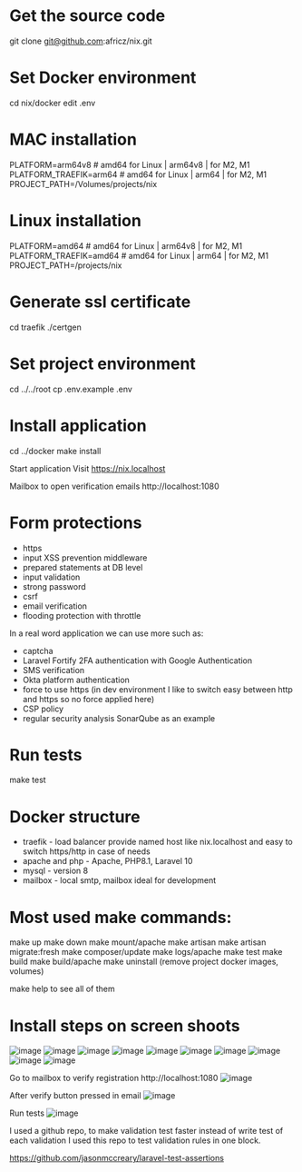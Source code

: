 # Get the source code
git clone git@github.com:africz/nix.git

# Set Docker environment
cd nix/docker
edit .env

# MAC installation
PLATFORM=arm64v8 # amd64 for Linux | arm64v8 | for M2, M1
PLATFORM_TRAEFIK=arm64 # amd64 for Linux | arm64 | for M2, M1
PROJECT_PATH=/Volumes/projects/nix

# Linux installation
PLATFORM=amd64 # amd64 for Linux | arm64v8 | for M2, M1
PLATFORM_TRAEFIK=amd64 # amd64 for Linux | arm64 | for M2, M1
PROJECT_PATH=/projects/nix

# Generate ssl certificate
cd traefik
./certgen

# Set project environment
cd ../../root
cp .env.example .env
# Install application 
cd ../docker
make install

Start application 
Visit https://nix.localhost

Mailbox to open verification emails
http://localhost:1080

# Form protections
- https
- input XSS prevention middleware
- prepared statements at DB level
- input validation 
- strong password
- csrf 
- email verification
- flooding protection with throttle 

In a real word application we can use more such as:
- captcha 
- Laravel Fortify 2FA authentication with Google Authentication
- SMS verification
- Okta platform authentication
- force to use https 
  (in dev environment I like to switch easy between http and https so no force applied here)
- CSP policy
- regular security analysis SonarQube as an example 


# Run tests

make test

# Docker structure

- traefik        - load balancer provide named host like nix.localhost
                   and easy to switch https/http in case of needs
- apache and php - Apache, PHP8.1, Laravel 10
- mysql          - version 8 
- mailbox        - local smtp, mailbox ideal for development 

# Most used make commands:

make up
make down
make mount/apache
make artisan
make artisan migrate:fresh
make composer/update 
make logs/apache
make test
make build
make build/apache
make uninstall (remove project docker images, volumes)

make help to see all of them

# Install steps on screen shoots
![image](https://user-images.githubusercontent.com/5225210/3a96b771-bb4c-4835-a893-2c1223c8658a)
![image](https://github.com/africz/nix/assets/5225210/3a96b771-bb4c-4835-a893-2c1223c8658a)
![image](https://github.com/africz/nix/assets/5225210/2675b35f-4bda-4687-9682-8c65326ec47f)
![image](https://github.com/africz/nix/assets/5225210/5876f50e-0c16-471a-9efa-84e6ea8c8a25)
![image](https://github.com/africz/nix/assets/5225210/a26f0ae8-1b4d-4bc9-b0db-aeb1cd7de5d2)
![image](https://github.com/africz/nix/assets/5225210/e589138c-e89d-4f54-abcf-91fe9b857d1c)
![image](https://github.com/africz/nix/assets/5225210/ba88f691-45bb-43a2-8138-304755f7bc1a)
![image](https://github.com/africz/nix/assets/5225210/6d5c33a0-8ab4-466e-9b3c-b4ab7b6a24e8)
![image](https://github.com/africz/nix/assets/5225210/7a6a1e6a-47e6-4a31-a9a5-c8eb57ed00c1)
![image](https://github.com/africz/nix/assets/5225210/e80bc455-e64f-4949-9f6f-d6734359468d)

Go to mailbox to verify registration
http://localhost:1080
![image](https://github.com/africz/nix/assets/5225210/82bb13d5-74bf-4645-8e08-412f1fbb63c2)

After verify button pressed in email
![image](https://github.com/africz/nix/assets/5225210/35b99e5f-aae3-4662-8f03-eceba9d9a42d)

Run tests
![image](https://github.com/africz/nix/assets/5225210/59a51f27-bb93-4d5d-8fd6-184f43d5ff2c)


I used a github repo, to make validation test faster instead of write test of each validation 
I used this repo to test validation rules in one block.

https://github.com/jasonmccreary/laravel-test-assertions



